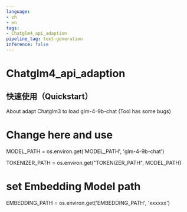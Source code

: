```yaml
---
language:
- zh
- en
tags:
- Chatglm4_api_adaption
pipeline_tag: text-generation
inference: false
---
```

# Chatglm4_api_adaption
## 快速使用（Quickstart）
About
adapt Chatglm3 to load glm-4-9b-chat (Tool has some bugs)
# Change here and use
MODEL_PATH = os.environ.get('MODEL_PATH', 'glm-4-9b-chat')

TOKENIZER_PATH = os.environ.get("TOKENIZER_PATH", MODEL_PATH)

# set Embedding Model path
EMBEDDING_PATH = os.environ.get('EMBEDDING_PATH', 'xxxxxx')
